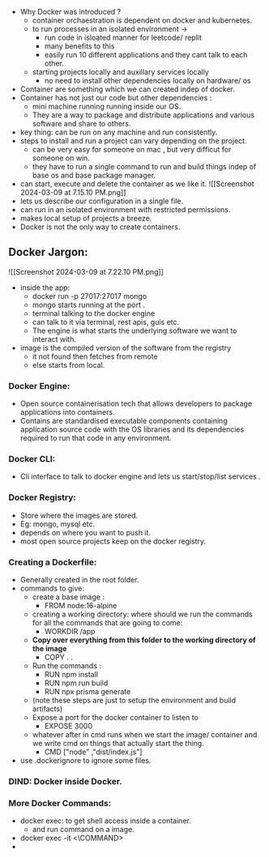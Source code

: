 - Why Docker was introduced ?
	- container orchaestration is dependent on docker and kubernetes.
	- to run processes in an isolated environment -> 
		- run code in isloated manner for leetcode/ replit
		- many benefits to this
		- easily run 10 different applications and they cant talk to each other.
	- starting projects locally and auxillary services locally
		- no need to install other dependencies locally on hardware/ os
- Container are something which we can created indep  of docker.
- Container has not just our code but other dependencies :
	- mini machine running running inside our OS.
	- They are a way to package and distribute applications and various software and share to others.
- key thing: can be run on any machine and run consistently.
- steps to install and run a project can vary depending on the project.
	- can be very easy for someone on mac , but very difficut for someone on win.
	- they have to run a single command to run and build things indep of base os and base package manager.
- can start, execute and delete the container as we like it. ![[Screenshot 2024-03-09 at 7.15.10 PM.png]]
- lets us describe our configuration in a single file.
- can run in an isolated environment with restricted permissions.
- makes local setup of projects a breeze.
- Docker is not the only way to create containers.
## Docker Jargon:
![[Screenshot 2024-03-09 at 7.22.10 PM.png]]
- inside the app:
	- docker run -p 27017:27017 mongo
	- mongo starts running at the port .
	- terminal talking to the docker engine
	- can talk to it via terminal, rest apis, guis etc.
	- The engine is what starts the underlying software we want to interact with.
- image is the compiled version of the software from the registry 
	- it not found then fetches from remote 
	- else starts from local.
### Docker Engine:
- Open source containerisation tech that allows developers to package applications into containers.
- Contains are standardised executable components containing application source code with the OS libraries and its dependencies required to run that code in any environment.
### Docker CLI:
- Cli interface to talk to docker engine and lets us start/stop/list services .
### Docker Registry:
- Store where the images are stored.
- Eg: mongo, mysql etc.
- depends on where you want to push it.
- most open source projects keep on the docker registry.





### Creating a Dockerfile:
- Generally created in the root folder.
- commands to give:
	- create a base image :
		- FROM node:16-alpine
	- creating a working directory: where should we run the commands for all the commands that are going to come:
		- WORKDIR /app
	- **Copy over everything from this folder to the working directory of the image**
		- COPY . . 
	- Run the commands :
		- RUN npm install
		- RUN npm run build 
		- RUN npx prisma generate 
	- (note these steps are just to setup the environment and build artifacts)
	- Expose a port for the docker container to listen to 
		- EXPOSE 3000
	- whatever after in cmd runs when we start the image/ container and we write cmd on things that actually start the thing.
		- CMD ["node" ,"dist/index.js"]
- use .dockerignore to ignore some files.



### DIND: Docker inside Docker.


### More Docker Commands:
- docker exec: to get shell access inside a container.
	- and run command on a image.
- docker exec -it <\COMMAND>
- 
